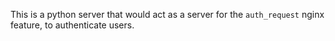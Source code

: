 This is a python server that would act as a server for the `auth_request` nginx feature,
to authenticate users.
